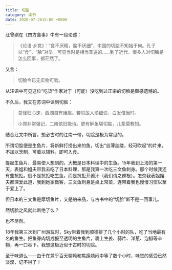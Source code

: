 ```yaml
---
title: 切脍
category: 读书
date: 2020-07-2615:00 +0800
---
```


汪曾祺在《四方食事》中有一段论述：

> 《论语·乡党》：“食不厌精，脍不厌细”，中国的切脍不知始于何。孔子以“食”，“脍”对举，可见当时是相当普遍的……到了近代，很多人对切脍是怎么回事，都茫然了。

又言：

> 切脍今已无实物可验。

从汪语中可见这位“吃货”作家对于（可能）没吃到过正宗的切脍是颇感遗憾的。

不久后，我又在苏词中读到切脍：

> 莫怪归心速，西湖自有蛾眉。若见故人须细说，白发倍当时。
>
> 小郑非常强记，二南依旧能诗。更有鲈鱼堪切脍，儿辈莫教知。

结合汪文中所言，想必古时的江南一带，切脍是极为常见的。

所谓切脍便是生鱼片，将新鲜打捞出来的鱼，切出“谷薄丝缕，轻可吹起”的片来，不加以烹制，可着以辅料，即可入食。

提起生鱼片，最易使人想到的，大概是日本料理中的生鱼。15年我到上海的第一天，表姐和姐夫带我去吃了日本料理，那是我第一次吃三文鱼刺身。那个时候我还有些抗拒。倒不是抗拒吃生鱼，而是抗拒芥酱汁（我们谓之辣根）。怎奈我表姐姐夫都深爱此道，我到她家做客，三文鱼刺身是桌上常菜，连带着我也慢慢习惯以至于爱上了。

但日本的三文鱼是厚切鱼片，又是舶来品，与古书中的“切脍”断不是一回事儿。

然切脍之风就此断绝了么？

也不尽然。

18年我第三次到广州游玩时，Sky带着我到顺德排了几个小时的队，吃了当地最有名的鱼生。把鱼脊肉切成报至透明的生鱼片，裹上生姜、蒜片、洋葱、泡椒等辛物，再一口吞下。我想这极近似于古时的切脍。

至于味道么——由于在兼乎百无聊赖和焦躁烦闷中等了数个小时，味觉的感受已然淡漠，记不得了！